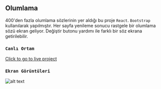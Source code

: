 
## Olumlama

400'den fazla olumlama sözlerinin yer aldığı bu proje `React`. `Bootstrap` kullanılarak yapılmıştır. Her sayfa yenileme sonucu rastgele bir olumlama sözü ekran geliyor. Değiştir butonu yardımı ile farklı bir söz ekrana getirilebilir.


### `Canlı Ortam`

 [Click to go to live project
](https://react-olumlama-burak.herokuapp.com/) 

### `Ekran Görüntüleri`

![alt text](https://i.hizliresim.com/90np2ch.PNG)


